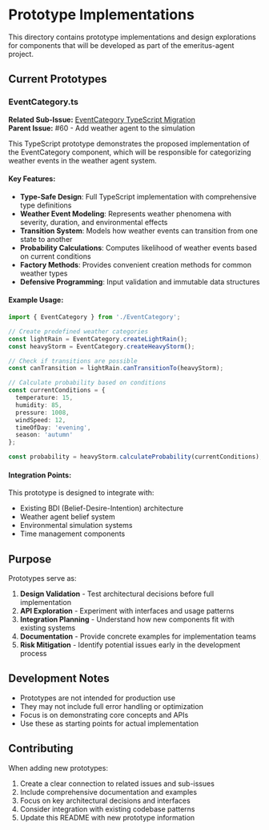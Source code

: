 # Prototype Implementations

This directory contains prototype implementations and design explorations for components that will be developed as part of the emeritus-agent project.

## Current Prototypes

### EventCategory.ts

**Related Sub-Issue:** [EventCategory TypeScript Migration](../sub-issues/event-category-typescript-migration.md)  
**Parent Issue:** #60 - Add weather agent to the simulation  

This TypeScript prototype demonstrates the proposed implementation of the EventCategory component, which will be responsible for categorizing weather events in the weather agent system.

#### Key Features:

- **Type-Safe Design**: Full TypeScript implementation with comprehensive type definitions
- **Weather Event Modeling**: Represents weather phenomena with severity, duration, and environmental effects
- **Transition System**: Models how weather events can transition from one state to another
- **Probability Calculations**: Computes likelihood of weather events based on current conditions
- **Factory Methods**: Provides convenient creation methods for common weather types
- **Defensive Programming**: Input validation and immutable data structures

#### Example Usage:

```typescript
import { EventCategory } from './EventCategory';

// Create predefined weather categories
const lightRain = EventCategory.createLightRain();
const heavyStorm = EventCategory.createHeavyStorm();

// Check if transitions are possible
const canTransition = lightRain.canTransitionTo(heavyStorm);

// Calculate probability based on conditions
const currentConditions = {
  temperature: 15,
  humidity: 85,
  pressure: 1008,
  windSpeed: 12,
  timeOfDay: 'evening',
  season: 'autumn'
};

const probability = heavyStorm.calculateProbability(currentConditions);
```

#### Integration Points:

This prototype is designed to integrate with:
- Existing BDI (Belief-Desire-Intention) architecture
- Weather agent belief system
- Environmental simulation systems
- Time management components

## Purpose

Prototypes serve as:

1. **Design Validation** - Test architectural decisions before full implementation
2. **API Exploration** - Experiment with interfaces and usage patterns
3. **Integration Planning** - Understand how new components fit with existing systems
4. **Documentation** - Provide concrete examples for implementation teams
5. **Risk Mitigation** - Identify potential issues early in the development process

## Development Notes

- Prototypes are not intended for production use
- They may not include full error handling or optimization
- Focus is on demonstrating core concepts and APIs
- Use these as starting points for actual implementation

## Contributing

When adding new prototypes:

1. Create a clear connection to related issues and sub-issues
2. Include comprehensive documentation and examples
3. Focus on key architectural decisions and interfaces
4. Consider integration with existing codebase patterns
5. Update this README with new prototype information